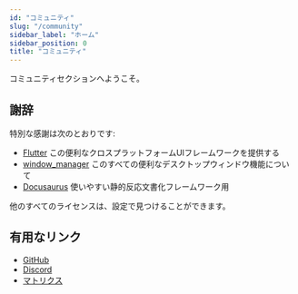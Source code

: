 ```yaml
---
id: "コミュニティ"
slug: "/community"
sidebar_label: "ホーム"
sidebar_position: 0
title: "コミュニティ"
---
```


コミュニティセクションへようこそ。

## 謝辞

特別な感謝は次のとおりです:

* [Flutter](https://github.com/flutter/flutter) この便利なクロスプラットフォームUIフレームワークを提供する
* [window_manager](https://github.com/leanflutter/window_manager) このすべての便利なデスクトップウィンドウ機能について
* [Docusaurus](https://github.com/facebook/docusaurus) 使いやすい静的反応文書化フレームワーク用

他のすべてのライセンスは、設定で見つけることができます。

## 有用なリンク

* [GitHub](https://github.com/LinwoodDev/Butterfly)
* [Discord](https://go.linwood.dev/discord)
* [マトリクス](https://go.linwood.dev/matrix)
